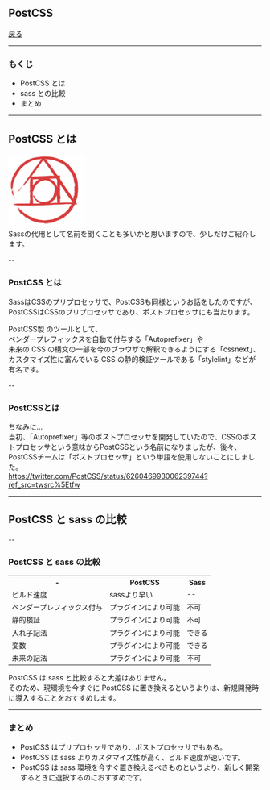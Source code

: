 ## PostCSS

<a href="../">戻る</a>

---

### もくじ

- PostCSS とは
- sass との比較
- まとめ

---

## PostCSS とは

<div><img src="./img/postcss.png" width="150"></div>
Sassの代用として名前を聞くことも多いかと思いますので、少しだけご紹介します。

--

### PostCSS とは

SassはCSSのプリプロセッサで、PostCSSも同様というお話をしたのですが、PostCSSはCSSの<span class="-b">プリプロセッサ</span>であり、<span class="-b">ポストプロセッサ</span>にも当たります。  

<p class="-mt24">PostCSS製 のツールとして、<br>ベンダープレフィックスを自動で付与する<span class="-b">「Autoprefixer」</span>や<br>未来の CSS の構文の一部を今のブラウザで解釈できるようにする「<span class="-b">cssnext」</span>、<br>カスタマイズ性に富んでいる CSS の静的検証ツールである<span class="-b">「stylelint」</span>などが有名です。</p>

--

### PostCSSとは

ちなみに...  
当初、「Autoprefixer」等のポストプロセッサを開発していたので、CSSのポストプロセッサという意味からPostCSSという名前になりましたが、後々、PostCSSチームは「ポストプロセッサ」という単語を使用しないことにしました。  
https://twitter.com/PostCSS/status/626046993006239744?ref_src=twsrc%5Etfw

---

## PostCSS と sass の比較

--

### PostCSS と sass の比較

<table>
  <tr><th>-</th><th>PostCSS</th><th>Sass</th></tr>
  <tr><td>ビルド速度</td><td>sassより早い</td><td>--</td></tr>
  <tr><td>ベンダープレフィックス付与</td><td>プラグインにより可能</td><td>不可</td></tr>
  <tr><td>静的検証</td><td>プラグインにより可能</td><td>不可</td></tr>
  <tr><td>入れ子記法</td><td>プラグインにより可能</td><td>できる</td></tr>
  <tr><td>変数</td><td>プラグインにより可能</td><td>できる</td></tr>
  <tr><td>未来の記法</td><td>プラグインにより可能</td><td>不可</td></tr>
</table>

PostCSS は sass と比較すると大差はありません。  
そのため、現環境を今すぐに PostCSS に置き換えるというよりは、新規開発時に導入することをおすすめします。

---

### まとめ

- PostCSS はプリプロセッサであり、ポストプロセッサでもある。
- PostCSS は sass よりカスタマイズ性が高く、ビルド速度が速いです。
- PostCSS は sass 環境を今すぐ置き換えるべきものというより、新しく開発するときに選択するのにおすすめです。
